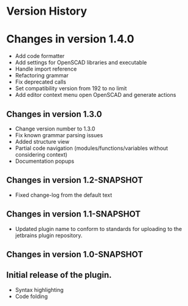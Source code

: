 Version History
===============

# Changes in version 1.4.0

* Add code formatter
* Add settings for OpenSCAD libraries and executable
* Handle import reference
* Refactoring grammar
* Fix deprecated calls
* Set compatibility version from 192 to no limit
* Add editor context menu open OpenSCAD and generate actions

## Changes in version 1.3.0

* Change version number to 1.3.0
* Fix known grammar parsing issues
* Added structure view
* Partial code navigation (modules/functions/variables without considering context)
* Documentation popups

## Changes in version 1.2-SNAPSHOT

* Fixed change-log from the default text

## Changes in version 1.1-SNAPSHOT

* Updated plugin name to conform to standards for uploading to the jetbrains plugin repository.

## Changes in version 1.0-SNAPSHOT

## Initial release of the plugin.

*   Syntax highlighting
*   Code folding
